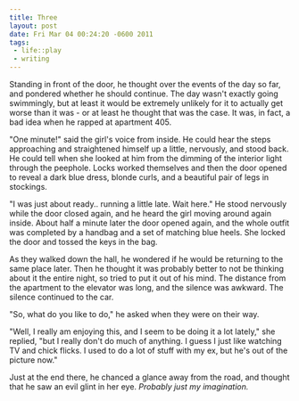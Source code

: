 ```yaml
--- 
title: Three
layout: post
date: Fri Mar 04 00:24:20 -0600 2011
tags:
 - life::play
 - writing
---
```

Standing in front of the door, he thought over the events of the day
so far, and pondered whether he should continue.  The day wasn't
exactly going swimmingly, but at least it would be extremely unlikely
for it to actually get worse than it was - or at least he thought that
was the case.  It was, in fact, a bad idea when he rapped at apartment
405.

"One minute!" said the girl's voice from inside.  He could hear the
steps approaching and straightened himself up a little, nervously, and
stood back.  He could tell when she looked at him from the dimming of
the interior light through the peephole.  Locks worked themselves and
then the door opened to reveal a dark blue dress, blonde curls, and
a beautiful pair of legs in stockings.

"I was just about ready..  running a little late.  Wait here."  He
stood nervously while the door closed again, and he heard the girl
moving around again inside.  About half a minute later the door opened
again, and the whole outfit was completed by a handbag and a set of
matching blue heels.  She locked the door and tossed the keys in the
bag.

As they walked down the hall, he wondered if he would be returning to
the same place later.  Then he thought it was probably better to not
be thinking about it the entire night, so tried to put it out of his
mind.  The distance from the apartment to the elevator was long, and
the silence was awkward.  The silence continued to the car.

"So, what do you like to do," he asked when they were on their way.

"Well, I really am enjoying this, and I seem to be doing it a lot
lately," she replied, "but I really don't do much of anything.  I
guess I just like watching TV and chick flicks.  I used to do a lot of
stuff with my ex, but he's out of the picture now."

Just at the end there, he chanced a glance away from the road, and
thought that he saw an evil glint in her eye.
_Probably just my imagination._
